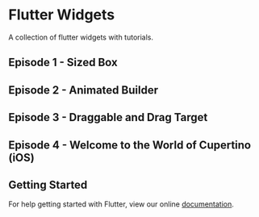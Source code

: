 # Flutter Widgets

A collection of flutter widgets with tutorials.

## Episode 1 - Sized Box

## Episode 2 - Animated Builder

## Episode 3 - Draggable and Drag Target

## Episode 4 - Welcome to the World of Cupertino (iOS)

## Getting Started

For help getting started with Flutter, view our online
[documentation](https://flutter.io/).

